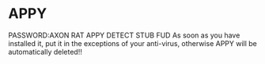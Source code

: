 # APPY
PASSWORD:AXON
                                    RAT APPY DETECT STUB FUD
                             As soon as you have installed it, put it in the exceptions of your anti-virus, otherwise APPY will be automatically deleted!!
